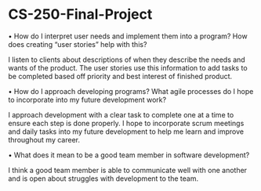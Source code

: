 # CS-250-Final-Project

•	How do I interpret user needs and implement them into a program? How does creating “user stories” help with this?

I listen to clients about descriptions of when they describe the needs and wants of the product. The user stories use this information to add tasks to be completed based off priority and best interest of finished product. 

•	How do I approach developing programs? What agile processes do I hope to incorporate into my future development work?

I approach development with a clear task to complete one at a time to ensure each step is done properly. I hope to incorporate scrum meetings and daily tasks into my future development to help me learn and improve throughout my career. 

•	What does it mean to be a good team member in software development?

I think a good team member is able to communicate well with one another and is open about struggles with development to the team.
